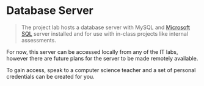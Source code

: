 # Database Server

> The project lab hosts a database server with MySQL and [Microsoft SQL](https://go.microsoft.com/fwlink/?linkid=866662) server installed and for use with in-class projects like internal assessments.

For now, this server can be accessed locally from any of the IT labs, however there are future plans for the server to be made remotely available.

To gain access, speak to a computer science teacher and a set of personal credentials can be created for you.
